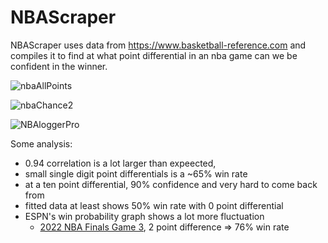 # NBAScraper

NBAScraper uses data from https://www.basketball-reference.com and compiles it to find at what point differential in an nba game can we be confident in the winner.

![nbaAllPoints](https://user-images.githubusercontent.com/43014804/177703426-774f8503-f05f-427d-b91a-9cc8e2aee33d.png)

![nbaChance2](https://user-images.githubusercontent.com/43014804/177703436-011cc651-0521-4701-8c26-d95cc29a8436.png)

![NBAloggerPro](https://user-images.githubusercontent.com/43014804/178334697-abed29a4-f003-4bdf-9390-800ebad4766b.png)

Some analysis:
 - 0.94 correlation is a lot larger than expeected, 
 - small single digit point differentials is a ~65% win rate
 - at a ten point differential, 90% confidence and very hard to come back from
 - fitted data at least shows 50% win rate with 0 point differential
 - ESPN's win probability graph shows a lot more fluctuation
   - [2022 NBA Finals Game 3](https://www.espn.com/nba/game/_/gameId/401442532), 2 point difference => 76% win rate
